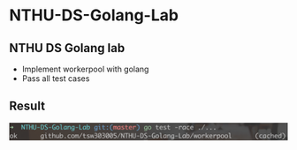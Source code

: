 # NTHU-DS-Golang-Lab
## NTHU DS Golang lab
- Implement workerpool with golang
- Pass all test cases

## Result
![](./images/test_result.png)